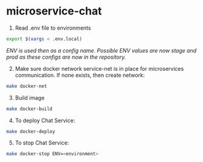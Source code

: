 # microservice-chat

1. Read .env file to environments

```bash
export $(xargs < .env.local)
```

_ENV is used then as a config name. Possible ENV values are now stage and prod as these configs are now in the repository._

2. Make sure docker network service-net is in place for microservices communication. If none exists, then create network:

```bash
make docker-net
```

3. Build image

```bash
make docker-build
```

4. To deploy Chat Service:

```bash
make docker-deploy
```

5. To stop Chat Service:

```bash
make docker-stop ENV=<environment>
```
